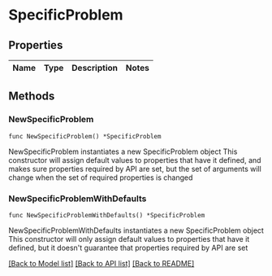 # SpecificProblem

## Properties

Name | Type | Description | Notes
------------ | ------------- | ------------- | -------------

## Methods

### NewSpecificProblem

`func NewSpecificProblem() *SpecificProblem`

NewSpecificProblem instantiates a new SpecificProblem object
This constructor will assign default values to properties that have it defined,
and makes sure properties required by API are set, but the set of arguments
will change when the set of required properties is changed

### NewSpecificProblemWithDefaults

`func NewSpecificProblemWithDefaults() *SpecificProblem`

NewSpecificProblemWithDefaults instantiates a new SpecificProblem object
This constructor will only assign default values to properties that have it defined,
but it doesn't guarantee that properties required by API are set


[[Back to Model list]](../README.md#documentation-for-models) [[Back to API list]](../README.md#documentation-for-api-endpoints) [[Back to README]](../README.md)


